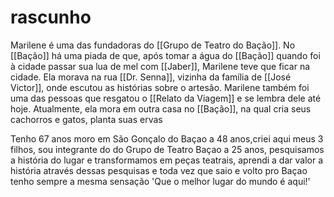 # rascunho
Marilene é uma das fundadoras do [[Grupo de Teatro do Bação]]. No [[Bação]] há uma piada de que, após tomar a água do [[Bação]] quando foi à cidade passar sua lua de mel com [[Jaber]], Marilene teve que ficar na cidade. Ela morava na rua [[Dr. Senna]], vizinha da família de [[José Victor]], onde escutou as histórias sobre o artesão. Marilene também foi uma das pessoas que resgatou o [[Relato da Viagem]] e se lembra dele até hoje. Atualmente, ela mora em outra casa no [[Bação]], na qual cria seus cachorros e gatos, planta suas ervas  

Tenho 67 anos moro em São Gonçalo do Baçao a 48 anos,criei aqui meus 3 filhos, sou integrante do do Grupo de Teatro Baçao a 25 anos, pesquisamos a história do lugar e transformamos em peças teatrais, aprendi a dar valor a história através dessas pesquisas e toda vez que saio e volto pro Baçao tenho sempre a mesma sensação 'Que o melhor lugar do mundo é aqui!'